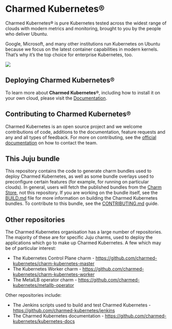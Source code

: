 # Charmed Kubernetes®

Charmed Kubernetes® is pure Kubernetes tested across the widest range of clouds with modern metrics and monitoring, brought to you by the people who deliver Ubuntu.

Google, Microsoft, and many other institutions run Kubernetes on Ubuntu because we focus on the latest container capabilities in modern kernels. That’s why it’s the top choice for enterprise Kubernetes, too.

![](https://assets.ubuntu.com/v1/843c77b6-juju-at-a-glace.svg)

## Deploying Charmed Kubernetes®

To learn more about **Charmed Kubernetes**®, including how to install it on your own cloud, please visit the [Documentation](https://ubuntu.com/kubernetes/docs).

## Contributing to Charmed Kubernetes®

Charmed Kubernetes is an open source project and we welcome contributions of code, additions to the documentation, feature requests and any and all types of
feedback. For more on contributing, see the [official documentation][get-in-touch] on how to contact the team.

## This Juju bundle

This repository contains the code to generate charm bundles used to deploy Charmed Kubernetes, as well as some bundle overlays used to preconfigure certain features
(for example, for running on particular clouds). In general, users will fetch the published bundles from the [Charm Store][], not this repository. If you are working
on the bundle itself, see the [BUILD.md](./BUILD.md) file for more information on building the Charmed Kubernetes bundles.
To contribute to this bundle, see the [CONTRIBUTING.md](./CONTRIBUTING.md) guide.

## Other repositories

The Charmed Kubernetes organisation has a large number of repositories. The majority of these are for specific Juju charms, used to deploy the applications which go to make up Charmed Kubernetes. A few which may be of particular interest:

- The Kubernetes Control Plane charm  - <https://github.com/charmed-kubernetes/charm-kubernetes-master>
- The Kubernetes Worker charm - <https://github.com/charmed-kubernetes/charm-kubernetes-worker>
- The MetalLB operator charm - <https://github.com/charmed-kubernetes/metallb-operator>

Other repositories include:

- The Jenkins scripts used to build and test Charmed Kubernetes - <https://github.com/charmed-kubernetes/jenkins>
- The Charmed Kubernetes documentation - <https://github.com/charmed-kubernetes/kubernetes-docs>
 

<!-- LINKS -->
[Charm Store]: https://jaas.ai/charmed-kubernetes/bundle
[docs]: https://ubuntu.com/kubernetes/docs
[get-in-touch]: https://ubuntu.com/kubernetes/docs/get-in-touch
